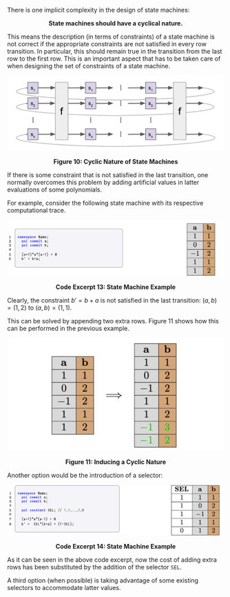There is one implicit complexity in the design of state machines:

$$
\textbf{State machines should have a cyclical nature.}
$$

This means the description (in terms of constraints) of a state machine is not correct if the appropriate constraints are not satisfied in every row transition. In particular, this should remain true in the transition from the last row to the first row. This is an important aspect that has to be taken care of when designing the set of constraints of a state machine.

![Cyclic Nature of State Machines](figures/fig10-cycl-ntr-sms.png)

<div align="center"><b> Figure 10: Cyclic Nature of State Machines </b></div>

If there is some constraint that is not satisfied in the last transition, one normally overcomes this problem by adding artificial values in latter evaluations of some polynomials.

For example, consider the following state machine with its respective computational trace.

![State Machine Example](figures/fig11-sm-eg-cmpt-trc.png)

<div align="center"><b> Code Excerpt 13: State Machine Example </b></div>

Clearly, the constraint $b' = b+a$ is not satisfied in the last transition: $(a,b) = (1,2)$ to $(a,b) = (1,1)$.

This can be solved by appending two extra rows. Figure 11 shows how this can be performed in the previous example.

![Inducing a Cyclic Nature](figures/fig11-indc-cycl-ntr.png)

<div align="center"><b> Figure 11: Inducing a Cyclic Nature </b></div>

Another option would be the introduction of a selector:

![State Machine Example](figures/fig12-sel-eg-cyclc-sm.png)

<div align="center"><b> Code Excerpt 14: State Machine Example </b></div>

As it can be seen in the above code excerpt, now the cost of adding extra rows has been substituted by the addition of the selector $\texttt{SEL}$.

A third option (when possible) is taking advantage of some existing selectors to accommodate latter values.
